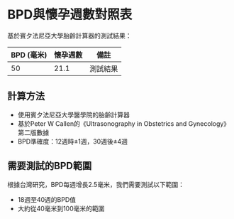 # BPD與懷孕週數對照表

基於賓夕法尼亞大學胎齡計算器的測試結果：

| BPD (毫米) | 懷孕週數 | 備註 |
|-----------|---------|------|
| 50        | 21.1    | 測試結果 |

## 計算方法
- 使用賓夕法尼亞大學醫學院的胎齡計算器
- 基於Peter W Callen的《Ultrasonography in Obstetrics and Gynecology》第二版數據
- BPD準確度：12週時±1週，30週後±4週

## 需要測試的BPD範圍
根據台灣研究，BPD每週增長2.5毫米，我們需要測試以下範圍：
- 18週至40週的BPD值
- 大約從40毫米到100毫米的範圍

